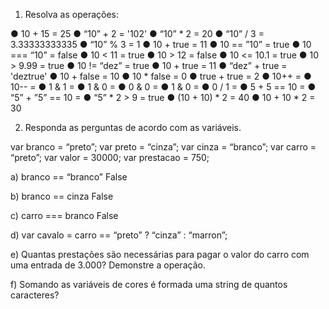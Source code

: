 
1. Resolva as operações:

● 10 + 15 = 25
● “10” + 2 = '102'
● “10” * 2 = 20
● “10” / 3 = 3.33333333335
● “10” % 3 = 1
● 10 + true = 11
● 10 == ”10” = true
● 10 === “10” = false
● 10 < 11 = true
● 10 > 12 = false
● 10 <= 10.1 = true
● 10 > 9.99 = true
● 10 != “dez” = true
● 10 + true = 11
● “dez” + true = 'deztrue'
● 10 + false = 10
● 10 * false = 0
● true + true = 2
● 10++ = 
● 10-- =
● 1 & 1 =
● 1 & 0 =
● 0 & 0 =
● 1 & 0 =
● 0 / 1 =
● 5 + 5 == 10 =
● “5” + ”5” == 10 =
● “5” * 2 > 9 = true
● (10 + 10) * 2 = 40
● 10 + 10 * 2 = 30


2. Responda as perguntas de acordo com as variáveis.

var branco = “preto”;
var preto = “cinza”;
var cinza = “branco”;
var carro = “preto”;
var valor = 30000;
var prestacao = 750;

a) branco == “branco” False

b) branco == cinza False

c) carro === branco False

d) var cavalo = carro == “preto” ? “cinza” : “marron”;

e) Quantas prestações são necessárias para pagar o valor do carro com uma entrada
   de 3.000? Demonstre a operação.

f) Somando as variáveis de cores é formada uma string de quantos caracteres?